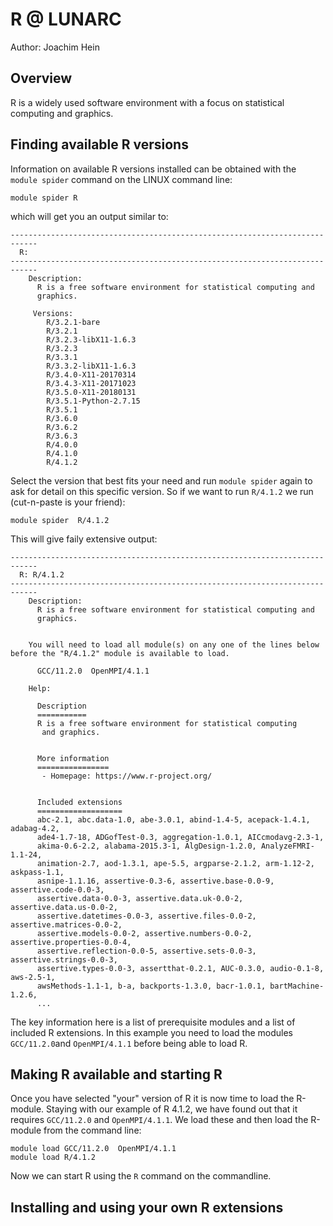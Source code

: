 # R @ LUNARC
Author: Joachim Hein

## Overview

R is a widely used software environment with a focus on statistical computing and graphics. 

## Finding available R versions

Information on available R versions installed can be obtained with the `module spider` command on the LINUX command line:

```
module spider R
```

which will get you an output similar to:

```
----------------------------------------------------------------------------
  R:
----------------------------------------------------------------------------
    Description:
      R is a free software environment for statistical computing and
      graphics.

     Versions:
        R/3.2.1-bare
        R/3.2.1
        R/3.2.3-libX11-1.6.3
        R/3.2.3
        R/3.3.1
        R/3.3.2-libX11-1.6.3
        R/3.4.0-X11-20170314
        R/3.4.3-X11-20171023
        R/3.5.0-X11-20180131
        R/3.5.1-Python-2.7.15
        R/3.5.1
        R/3.6.0
        R/3.6.2
        R/3.6.3
        R/4.0.0
        R/4.1.0
        R/4.1.2
```

Select the version that best fits your need and run `module spider` again to ask for detail on this specific version.  So if we want to run `R/4.1.2` we run (cut-n-paste is your friend):

```
module spider  R/4.1.2
```

This will give faily extensive output:

```
----------------------------------------------------------------------------
  R: R/4.1.2
----------------------------------------------------------------------------
    Description:
      R is a free software environment for statistical computing and
      graphics. 


    You will need to load all module(s) on any one of the lines below before the "R/4.1.2" module is available to load.

      GCC/11.2.0  OpenMPI/4.1.1
 
    Help:
      
      Description
      ===========
      R is a free software environment for statistical computing
       and graphics.
      
      
      More information
      ================
       - Homepage: https://www.r-project.org/
      
      
      Included extensions
      ===================
      abc-2.1, abc.data-1.0, abe-3.0.1, abind-1.4-5, acepack-1.4.1, adabag-4.2,
      ade4-1.7-18, ADGofTest-0.3, aggregation-1.0.1, AICcmodavg-2.3-1,
      akima-0.6-2.2, alabama-2015.3-1, AlgDesign-1.2.0, AnalyzeFMRI-1.1-24,
      animation-2.7, aod-1.3.1, ape-5.5, argparse-2.1.2, arm-1.12-2, askpass-1.1,
      asnipe-1.1.16, assertive-0.3-6, assertive.base-0.0-9, assertive.code-0.0-3,
      assertive.data-0.0-3, assertive.data.uk-0.0-2, assertive.data.us-0.0-2,
      assertive.datetimes-0.0-3, assertive.files-0.0-2, assertive.matrices-0.0-2,
      assertive.models-0.0-2, assertive.numbers-0.0-2, assertive.properties-0.0-4,
      assertive.reflection-0.0-5, assertive.sets-0.0-3, assertive.strings-0.0-3,
      assertive.types-0.0-3, assertthat-0.2.1, AUC-0.3.0, audio-0.1-8, aws-2.5-1,
      awsMethods-1.1-1, b-a, backports-1.3.0, bacr-1.0.1, bartMachine-1.2.6,
      ...
```

The key information here is a list of prerequisite modules and a list of included R extensions.  In this example you need to load the modules `GCC/11.2.0`and `OpenMPI/4.1.1` before being able to load R.

## Making R available and starting R
Once you have selected "your" version of R it is now time to load the R-module.   Staying with our example of R 4.1.2, we have found out that it requires `GCC/11.2.0` and `OpenMPI/4.1.1`.   We load these and then load the R-module from the command line:

```
module load GCC/11.2.0  OpenMPI/4.1.1
module load R/4.1.2
```

Now we can start R using the `R` command on the commandline.

## Installing and using your own R extensions



